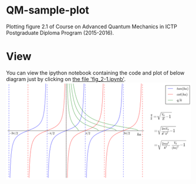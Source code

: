 # QM-sample-plot
Plotting figure 2.1 of Course on Advanced Quantum Mechanics in ICTP Postgraduate Diploma Program (2015-2016).

# View
You can view the ipython notebook containing the code and plot of below diagram just by clicking on [the file 'fig_2-1.ipynb'](/fig_2-1.ipynb).
<img src='/fig_2-1.png'>
